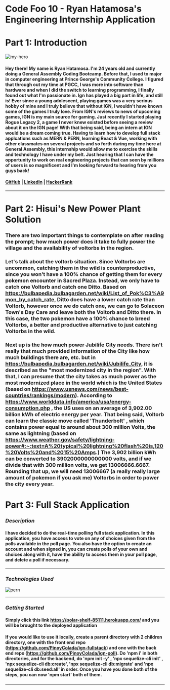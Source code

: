 # Code Foo 10 - Ryan Hatamosa's Engineering Internship Application

# Part 1: Introduction

![my-hero](https://media4.giphy.com/media/MARFSIQQNQVWw/giphy.gif?cid=ecf05e47gxzomoj1eqhzft6cvg71rqbnrdrz1hx2nrv04eii&rid=giphy.gif&ct=g)

#### Hey there! My name is Ryan Hatamosa. I'm 24 years old and currently doing a General Assembly Coding Bootcamp. Before that, I used to major in computer engineering at Prince George's Community College. I figured that through out my time at PGCC, I was more into software than hardware and when I did the switch to learning programming, I finally found out what I'm __passionate__ in. Ign has played a big part in life, and still is! Ever since a young adolescent, playing games was a very serious hobby of mine and I truly believe that without IGN, I wouldn't have known some of the games I truly love. From IGN's reviews to news of upcoming games, IGN is my main source for gaming. Just recently I started playing Rogue Legacy 2, a game I never knew existed before seeing a review about it on the IGN page! With that being said, being an intern at IGN would be a dream coming true. Having to learn how to develop full stack applcations such as MERN & PERN, learning React & Vue, working with other classmates on several projects and so forth during my time here at General Assembly, this internship would allow me to exercise the skills and technology I have under my belt. Just hearing that I can have the opportunity to work on real engineering projects that can seen by millions of users is so magnificent and I'm looking forward to hearing from you guys back!

#### [GitHub](https://github.com/PinoyColada) | [LinkedIn](https://www.linkedin.com/feed/) | [HackerRank](https://www.hackerrank.com/pinoydol_colada)
***

# Part 2: Hisui's New Power Plant Solution
### There are two important things to contemplate on after reading the prompt; how much power does it take to fully power the village and the availability of voltorbs in the region. 

### Let's talk about the voltorb situation. Since Voltorbs are uncommon, catching them in the wild is counterproductive, since you won't have a 100% chance of getting them for every pokemon encounter in Sacred Plaza. Instead, we only have to catch one Voltorb and catch one Ditto. Based on https://bulbapedia.bulbagarden.net/wiki/List_of_Pok%C3%A9mon_by_catch_rate, Ditto does have a lower catch rate than Voltorb, however once we do catch one, we can go to Solaceon Town's Day Care and leave both the Voltorb and Ditto there. In this case, the two pokemon have a 100% chance to breed Voltorbs, a better and productive alternative to just catching Voltorbs in the wild.

### Next up is the how much power Jubilife City needs. There isn't really that much provided information of the City like how much buildings there are, etc. but in https://bulbapedia.bulbagarden.net/wiki/Jubilife_City, it is described as the "most modernized city in the region". With that, I can presume that the city takes as much power as the most modernized place in the world which is the United States (based on https://www.usnews.com/news/best-countries/rankings/modern). According to https://www.worlddata.info/america/usa/energy-consumption.php , the US uses on an average of 3,902.00 billion kWh of electric energy per year. That being said, Voltorb can learn the classic move called 'Thunderbolt' , which contains power equal to around about 300 million Volts, the same as lightning (based on https://www.weather.gov/safety/lightning-power#:~:text=A%20typical%20lightning%20flash%20is,120%20Volts%20and%2015%20Amps.) The 3,902 billion kWh can be converted to 3902000000000000 volts, and if we divide that with 300 million volts, we get 13006666.6667. Rounding that up, we will need 13006667 (a really really large amount of pokemon if you ask me) Voltorbs in order to power the city every year.

# Part 3: Full Stack Application


### ***Description***
#### I have decided to do the real-time polling full stack application. In this application, you have access to vote on any of choices given from the polls available in the poll page. You also have the option to create an account and when signed in, you can create polls of your own and choices along with it, have the ability to access them in your poll page, and delete a poll if necessary.
***

### ***Technologies Used***
![pern](https://www.freecodecamp.org/news/content/images/size/w2000/2020/03/PERN.png)
***

### ***Getting Started***
#### Simply click this link https://polar-shelf-85111.herokuapp.com/ and you will be brought to the deployed application
#### If you would like to use it locally, create a parent directory with 2 children directory, one with the front end repo (https://github.com/PinoyColada/ign-fullstack) and one with the back end repo (https://github.com/PinoyColada/ign-poll). Do 'npm i' in both directories, and for the backend, do 'npm init -y' , 'npx sequelize-cli init' , 'npx sequelize-cli db:create', 'npx sequelize-cli db:migrate' and 'npx sequelize-cli db:seed:all' in order. Once you have you done both of the steps, you can now 'npm start' both of them.
### 
***


